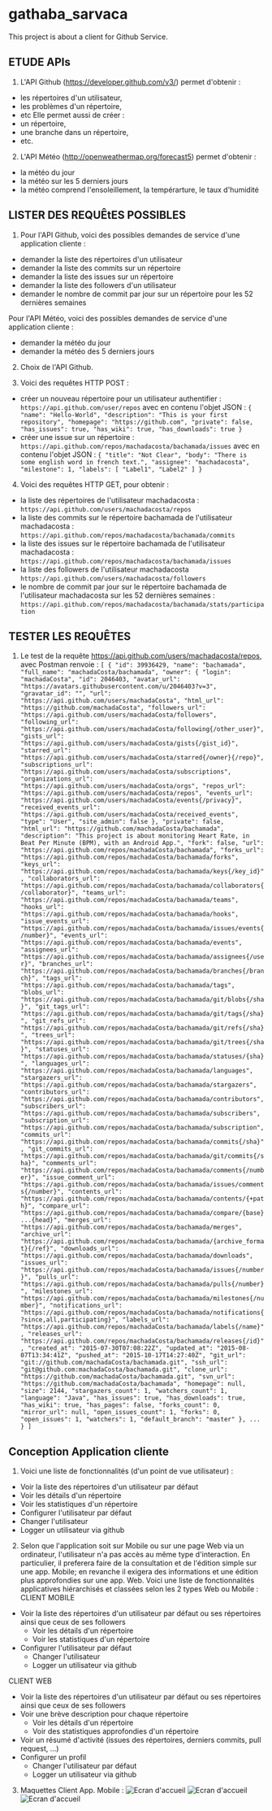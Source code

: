 # gathaba_sarvaca
This project is about a client for Github Service.

## ETUDE APIs

1. L'API Github (https://developer.github.com/v3/) permet d'obtenir :
 - les répertoires d'un utilisateur,
 - les problèmes d'un répertoire,
 - etc
 Elle permet aussi de créer  :
 - un répertoire, 
 - une branche dans un répertoire,
 - etc.

2. L'API Météo (http://openweathermap.org/forecast5) permet d'obtenir :
 - la météo du jour
 - la météo sur les 5 derniers jours
 - la météo comprend l'ensoleillement, la tempérarture, le taux d'humidité

## LISTER DES REQUÊtES POSSIBLES

1. Pour l'API Github, voici des possibles demandes de service d'une application cliente :
 - demander la liste des répertoires d'un utilisateur
 - demander la liste des commits sur un répertoire
 - demander la liste des issues sur un répertoire
 - demander la liste des followers d'un utilisateur
 - demander le nombre de commit par jour sur un répertoire pour les 52 dernières semaines

 Pour l'API Météo, voici des possibles demandes de service d'une application cliente :
 - demander la météo du jour
 - demander la météo des 5 derniers jours

2. Choix de l'API Github.

3. Voici des requêtes HTTP POST :
 - créer un nouveau répertoire pour un utilisateur authentifier : 
`https://api.github.com/user/repos`
avec en contenu l'objet JSON :
`{
"name": "Hello-World",
"description": "This is your first repository",
"homepage": "https://github.com",
"private": false,
"has_issues": true,
"has_wiki": true,
"has_downloads": true
}`
 - créer une issue sur un répertoire : 
`https://api.github.com/repos/machadacosta/bachamada/issues`
 avec en contenu l'objet JSON :
`{
"title": "Not Clear",
"body": "There is some english word in french text.",
"assignee": "machadacosta",
"milestone": 1,
"labels": [
"Label1",
"Label2"
]
}`

4. Voici des requêtes HTTP GET, pour obtenir :
 - la liste des répertoires de l'utilisateur machadacosta :
`https://api.github.com/users/machadacosta/repos`
 - la liste des commits sur le répertoire bachamada de l'utilisateur machadacosta :
`https://api.github.com/repos/machadacosta/bachamada/commits`
 - la liste des issues sur le répertoire bachamada de l'utilisateur machadacosta :
`https://api.github.com/repos/machadacosta/bachamada/issues`
 - la liste des followers de l'utilisateur machadacosta
`https://api.github.com/users/machadacosta/followers`
 - le nombre de commit par jour sur le répertoire bachamada de l'utilisateur machadacosta sur les 52 dernières semaines :
`https://api.github.com/repos/machadacosta/bachamada/stats/participation`

## TESTER LES REQUÊTES

1. Le test de la requête https://api.github.com/users/machadacosta/repos, avec Postman renvoie :
`[
{
"id": 39936429,
"name": "bachamada",
"full_name": "machadaCosta/bachamada",
"owner": {
"login": "machadaCosta",
"id": 2046403,
"avatar_url": "https://avatars.githubusercontent.com/u/2046403?v=3",
"gravatar_id": "",
"url": "https://api.github.com/users/machadaCosta",
"html_url": "https://github.com/machadaCosta",
"followers_url": "https://api.github.com/users/machadaCosta/followers",
"following_url": "https://api.github.com/users/machadaCosta/following{/other_user}",
"gists_url": "https://api.github.com/users/machadaCosta/gists{/gist_id}",
"starred_url": "https://api.github.com/users/machadaCosta/starred{/owner}{/repo}",
"subscriptions_url": "https://api.github.com/users/machadaCosta/subscriptions",
"organizations_url": "https://api.github.com/users/machadaCosta/orgs",
"repos_url": "https://api.github.com/users/machadaCosta/repos",
"events_url": "https://api.github.com/users/machadaCosta/events{/privacy}",
"received_events_url": "https://api.github.com/users/machadaCosta/received_events",
"type": "User",
"site_admin": false
},
"private": false,
"html_url": "https://github.com/machadaCosta/bachamada",
"description": "This project is about monitoring Heart Rate, in Beat Per Minute (BPM), with an Android App.",
"fork": false,
"url": "https://api.github.com/repos/machadaCosta/bachamada",
"forks_url": "https://api.github.com/repos/machadaCosta/bachamada/forks",
"keys_url": "https://api.github.com/repos/machadaCosta/bachamada/keys{/key_id}",
"collaborators_url": "https://api.github.com/repos/machadaCosta/bachamada/collaborators{/collaborator}",
"teams_url": "https://api.github.com/repos/machadaCosta/bachamada/teams",
"hooks_url": "https://api.github.com/repos/machadaCosta/bachamada/hooks",
"issue_events_url": "https://api.github.com/repos/machadaCosta/bachamada/issues/events{/number}",
"events_url": "https://api.github.com/repos/machadaCosta/bachamada/events",
"assignees_url": "https://api.github.com/repos/machadaCosta/bachamada/assignees{/user}",
"branches_url": "https://api.github.com/repos/machadaCosta/bachamada/branches{/branch}",
"tags_url": "https://api.github.com/repos/machadaCosta/bachamada/tags",
"blobs_url": "https://api.github.com/repos/machadaCosta/bachamada/git/blobs{/sha}",
"git_tags_url": "https://api.github.com/repos/machadaCosta/bachamada/git/tags{/sha}",
"git_refs_url": "https://api.github.com/repos/machadaCosta/bachamada/git/refs{/sha}",
"trees_url": "https://api.github.com/repos/machadaCosta/bachamada/git/trees{/sha}",
"statuses_url": "https://api.github.com/repos/machadaCosta/bachamada/statuses/{sha}",
"languages_url": "https://api.github.com/repos/machadaCosta/bachamada/languages",
"stargazers_url": "https://api.github.com/repos/machadaCosta/bachamada/stargazers",
"contributors_url": "https://api.github.com/repos/machadaCosta/bachamada/contributors",
"subscribers_url": "https://api.github.com/repos/machadaCosta/bachamada/subscribers",
"subscription_url": "https://api.github.com/repos/machadaCosta/bachamada/subscription",
"commits_url": "https://api.github.com/repos/machadaCosta/bachamada/commits{/sha}",
"git_commits_url": "https://api.github.com/repos/machadaCosta/bachamada/git/commits{/sha}",
"comments_url": "https://api.github.com/repos/machadaCosta/bachamada/comments{/number}",
"issue_comment_url": "https://api.github.com/repos/machadaCosta/bachamada/issues/comments{/number}",
"contents_url": "https://api.github.com/repos/machadaCosta/bachamada/contents/{+path}",
"compare_url": "https://api.github.com/repos/machadaCosta/bachamada/compare/{base}...{head}",
"merges_url": "https://api.github.com/repos/machadaCosta/bachamada/merges",
"archive_url": "https://api.github.com/repos/machadaCosta/bachamada/{archive_format}{/ref}",
"downloads_url": "https://api.github.com/repos/machadaCosta/bachamada/downloads",
"issues_url": "https://api.github.com/repos/machadaCosta/bachamada/issues{/number}",
"pulls_url": "https://api.github.com/repos/machadaCosta/bachamada/pulls{/number}",
"milestones_url": "https://api.github.com/repos/machadaCosta/bachamada/milestones{/number}",
"notifications_url": "https://api.github.com/repos/machadaCosta/bachamada/notifications{?since,all,participating}",
"labels_url": "https://api.github.com/repos/machadaCosta/bachamada/labels{/name}",
"releases_url": "https://api.github.com/repos/machadaCosta/bachamada/releases{/id}",
"created_at": "2015-07-30T07:08:22Z",
"updated_at": "2015-08-07T13:34:41Z",
"pushed_at": "2015-10-17T14:27:40Z",
"git_url": "git://github.com/machadaCosta/bachamada.git",
"ssh_url": "git@github.com:machadaCosta/bachamada.git",
"clone_url": "https://github.com/machadaCosta/bachamada.git",
"svn_url": "https://github.com/machadaCosta/bachamada",
"homepage": null,
"size": 2144,
"stargazers_count": 1,
"watchers_count": 1,
"language": "Java",
"has_issues": true,
"has_downloads": true,
"has_wiki": true,
"has_pages": false,
"forks_count": 0,
"mirror_url": null,
"open_issues_count": 1,
"forks": 0,
"open_issues": 1,
"watchers": 1,
"default_branch": "master"
},
...
}
]`

## Conception Application cliente

1. Voici une liste de fonctionnalités (d'un point de vue utilisateur) :
 * Voir la liste des répertoires d'un utilisateur par défaut
  * Voir les détails d'un répertoire
  * Voir les statistiques d'un répertoire
 * Configurer l'utilisateur par défaut
  * Changer l'utilisateur
  * Logger un utilisateur via github

2. Selon que l'application soit sur Mobile ou sur une page Web via un ordinateur, l'utilisateur n'a pas accès au même type d'interaction. En particulier, il preferera faire de la consultation et de l'édition simple sur une app. Mobile; en revanche il exigera des informations et une édition plus approfondies sur une app. Web.
Voici une liste de fonctionnalités applicatives hiérarchisés et classées selon les 2 types Web ou Mobile :
 CLIENT MOBILE
 * Voir la liste des répertoires d'un utilisateur par défaut 
ou ses répertoires ainsi que ceux de ses followers
     * Voir les détails d'un répertoire
     * Voir les statistiques d'un répertoire
 * Configurer l'utilisateur par défaut
    * Changer l'utilisateur
    * Logger un utilisateur via github

 CLIENT WEB
 * Voir la liste des répertoires d'un utilisateur par défaut
ou ses répertoires ainsi que ceux de ses followers
 * Voir une brève description pour chaque répertoire
     * Voir les détails d'un répertoire
     * Voir des statistiques approfondies d'un répertoire
 * Voir un résumé d'activité (issues des répertoires, derniers commits, pull request, ...)
 * Configurer un profil
     * Changer l'utilisateur par défaut
     * Logger un utilisateur via github

3. Maquettes Client App. Mobile :
![Ecran d'accueil](https://github.com/machadaCosta/gathaba_sarvaca/blob/master/resources/gathaba_sarvaca.png)
![Ecran d'accueil](https://github.com/machadaCosta/gathaba_sarvaca/blob/master/resources/gathaba_sarvaca_config.png)
![Ecran d'accueil](https://github.com/machadaCosta/gathaba_sarvaca/blob/master/resources/gathaba_sarvaca_details.png)


